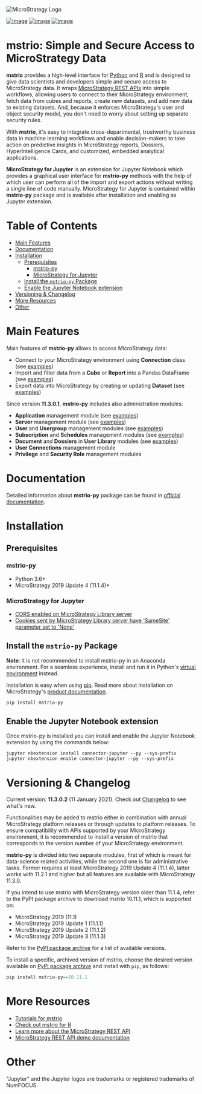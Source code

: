 ![MicroStrategy Logo][logo]

[![image](https://img.shields.io/pypi/v/mstrio-py.svg)](https://pypi.org/project/mstrio-py)
[![image](https://img.shields.io/pypi/l/mstrio-py.svg)](https://pypi.org/project/mstrio-py)
[![image](https://img.shields.io/pypi/dm/mstrio-py.svg)](https://pypi.org/project/mstrio-py)

# mstrio: Simple and Secure Access to MicroStrategy Data <!-- omit in toc -->

**mstrio** provides a high-level interface for [Python][py_github] and [R][r_github] and is designed to give data scientists and developers simple and secure access to MicroStrategy data. It wraps [MicroStrategy REST APIs][mstr_rest_docs] into simple workflows, allowing users to connect to their MicroStrategy environment, fetch data from cubes and reports, create new datasets, and add new data to existing datasets. And, because it enforces MicroStrategy's user and object security model, you don't need to worry about setting up separate security rules.

With **mstrio**, it's easy to integrate cross-departmental, trustworthy business data in machine learning workflows and enable decision-makers to take action on predictive insights in MicroStrategy reports, Dossiers, HyperIntelligence Cards, and customized, embedded analytical applications.

**MicroStrategy for Jupyter** is an extension for Jupyter Notebook which provides a graphical user interface for **mstrio-py** methods with the help of which user can perform all of the import and export actions without writing a single line of code manually. MicroStrategy for Jupyter is contained within **mstrio-py** package and is available after installation and enabling as Jupyter extension.

# Table of Contents <!-- omit in toc -->
<!--ts-->
- [Main Features](#main-features)
- [Documentation](#documentation)
- [Installation](#installation)
  - [Prerequisites](#prerequisites)
    - [mstrio-py](#mstrio-py)
    - [MicroStrategy for Jupyter](#microstrategy-for-jupyter)
  - [Install the `mstrio-py` Package](#install-the-mstrio-py-package)
  - [Enable the Jupyter Notebook extension](#enable-the-jupyter-notebook-extension)
- [Versioning & Changelog](#versioning--changelog)
- [More Resources](#more-resources)
- [Other](#other)
<!--te-->

# Main Features

Main features of **mstrio-py** allows to access MicroStrategy data:

- Connect to your MicroStrategy environment using **Connection** class (see [examples][example_conn])
- Import and filter data from a **Cube** or **Report** into a Pandas DataFrame (see [examples][example_import])
- Export data into MicroStrategy by creating or updating **Dataset** (see [examples][example_export])

Since version **11.3.0.1**, **mstrio-py** includes also administration modules:

- **Application** management module (see [examples][example_app])
- **Server** management module (see [examples][example_server])
- **User** and **Usergroup** management modules (see [examples][example_user])
- **Subscription** and **Schedules** management modules (see [examples][example_subs])
- **Document** and **Dossiers** in **User Library** modules (see [examples][example_library])
- **User Connections** management module
- **Privilege** and **Security Role** management modules

# Documentation

Detailed information about **mstrio-py** package can be found in [official documentation][mstrio_py_doc].

# Installation

## Prerequisites

### mstrio-py

- Python 3.6+
- MicroStrategy 2019 Update 4 (11.1.4)+

### MicroStrategy for Jupyter

- [CORS enabled on MicroStrategy Library server][cors_manual]
- [Cookies sent by MicroStrategy Library server have 'SameSite' parameter set to 'None'][same_site_manual]

## Install the `mstrio-py` Package

**Note**: it is not recommended to install mstrio-py in an Anaconda environment.
For a seamless experience, install and run it in Python's [virtual environment][python_venv] instead.

Installation is easy when using [pip](https://pypi.org/project/mstrio-py). Read more about installation on MicroStrategy's [product documentation][mstr_help_docs].

```bash
pip install mstrio-py
```

## Enable the Jupyter Notebook extension

Once mstrio-py is installed you can install and enable the Jupyter Notebook extension by using the commands below:

```
jupyter nbextension install connector-jupyter --py --sys-prefix
jupyter nbextension enable connector-jupyter --py --sys-prefix
```

# Versioning & Changelog

Current version: **11.3.0.2** (11 January 2021). Check out [Changelog][release_notes] to see what's new.

Functionalities may be added to mstrio either in combination with annual MicroStrategy platform releases or through updates to platform releases. To ensure compatibility with APIs supported by your MicroStrategy environment, it is recommended to install a version of mstrio that corresponds to the version number of your MicroStrategy environment.

**mstrio-py** is divided into two separate modules, first of which is meant for data-science related activities, while the second one is for administrative tasks. Former requires at least MicroStrategy 2019 Update 4 (11.1.4), latter works with 11.2.1 and higher but all features are available with MicroStrategy 11.3.0.

If you intend to use mstrio with MicroStrategy version older than 11.1.4, refer to the PyPI package archive to download mstrio 10.11.1, which is supported on:

- MicroStrategy 2019 (11.1)
- MicroStrategy 2019 Update 1 (11.1.1)
- MicroStrategy 2019 Update 2 (11.1.2)
- MicroStrategy 2019 Update 3 (11.1.3)

Refer to the [PyPI package archive][pypi_archive] for a list of available versions.

To install a specific, archived version of mstrio, choose the desired version available on [PyPI package archive][pypi_archive] and install with `pip`, as follows:

```python
pip install mstrio-py==10.11.1
```

# More Resources

- [Tutorials for mstrio][mstr_datasci_comm]
- [Check out mstrio for R][r_github]
- [Learn more about the MicroStrategy REST API][mstr_rest_docs]
- [MicroStrategy REST API demo documentation][mstr_rest_demo]

# Other

"Jupyter" and the Jupyter logos are trademarks or registered trademarks of NumFOCUS.

[pypi_archive]: <https://pypi.org/project/mstrio-py/#history>
[py_github]: <https://github.com/MicroStrategy/mstrio-py>
[r_github]: <https://github.com/MicroStrategy/mstrio>
[mstr_datasci_comm]: <https://community.microstrategy.com/s/topic/0TO44000000AJ2dGAG/python-r-u108>
[mstrio_py_doc]: <http://www2.microstrategy.com/producthelp/Current/mstrio-py/>
[mstr_rest_demo]: <https://demo.microstrategy.com/MicroStrategyLibrary/api-docs/index.html>
[mstr_rest_docs]: <https://lw.microstrategy.com/msdz/MSDL/GARelease_Current/docs/projects/RESTSDK/Content/topics/REST_API/REST_API.htm>
[mstr_help_docs]: <https://www2.microstrategy.com/producthelp/current/MSTR-for-Jupyter/Content/mstr_for_jupyter.htm>
[cors_manual]: <https://lw.microstrategy.com/msdz/MSDL/GARelease_Current/docs/projects/EmbeddingSDK/Content/topics/EnableCORS.htm>
[same_site_manual]: <https://community.microstrategy.com/s/article/Chrome-v80-Cookie-Behavior-and-the-impact-on-MicroStrategy-Deployments?language=undefined&t=1581355581289>
[python_venv]: <https://docs.python.org/3/tutorial/venv.html>
[release_notes]: <https://github.com/MicroStrategy/mstrio-py/blob/master/NEWS.md>
[logo]: <https://github.com/MicroStrategy/mstrio-py/blob/master/mstr-logo.png?raw=true>
[example_conn]: <https://github.com/MicroStrategy/mstrio-py/blob/master/examples/connect.py>
[example_import]: <https://github.com/MicroStrategy/mstrio-py/blob/master/examples/cube_report.py>
[example_export]: <https://github.com/MicroStrategy/mstrio-py/blob/master/examples/create_dataset.py>
[example_app]: <https://github.com/MicroStrategy/mstrio-py/blob/master/examples/application_mgmt.py>
[example_server]: <https://github.com/MicroStrategy/mstrio-py/blob/master/examples/server_mgmt.py>
[example_user]: <https://github.com/MicroStrategy/mstrio-py/blob/master/examples/user_mgmt.py>
[example_subs]: <https://github.com/MicroStrategy/mstrio-py/blob/master/examples/subscription_mgmt.py>
[example_library]: <https://github.com/MicroStrategy/mstrio-py/blob/master/examples/user_library.py>
